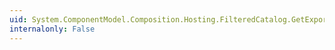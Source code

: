 ```yaml
---
uid: System.ComponentModel.Composition.Hosting.FilteredCatalog.GetExports(System.ComponentModel.Composition.Primitives.ImportDefinition)
internalonly: False
---
```

